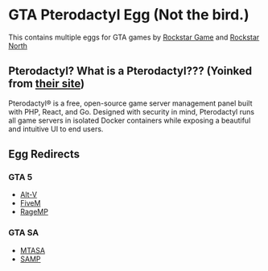 # GTA Pterodactyl Egg (Not the bird.)
This contains multiple eggs for GTA games by [Rockstar Game](https://www.rockstargames.com) and [Rockstar North](https://www.rockstarnorth.com)

## Pterodactyl? What is a Pterodactyl??? (Yoinked from [their site](https://pterodactyl.io))
Pterodactyl® is a free, open-source game server management panel built with PHP, React, and Go. Designed with security in mind, Pterodactyl runs all game servers in isolated Docker containers while exposing a beautiful and intuitive UI to end users.

## Egg Redirects
### GTA 5
- [Alt-V](https://github.com/ClassicSenior/GTA-Pterodactyl-Egg/tree/main/GTA%205/Alt%20V)
- [FiveM](https://github.com/ClassicSenior/GTA-Pterodactyl-Egg/tree/main/GTA%205/FiveM)
- [RageMP](https://github.com/ClassicSenior/GTA-Pterodactyl-Egg/tree/main/GTA%205/RageMP)

### GTA SA
- [MTASA](https://github.com/ClassicSenior/GTA-Pterodactyl-Egg/tree/main/GTA%20SA/MTASA)
- [SAMP](https://github.com/ClassicSenior/GTA-Pterodactyl-Egg/tree/main/GTA%20SA/SAMP)
